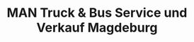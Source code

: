 ---
title: "MAN Truck & Bus Service und Verkauf Magdeburg"
url: /barleben/man-truck-und-bus-service-und-verkauf-magdeburg/
shop: Allgemein
---